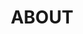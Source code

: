 ---
title: ABOUT
type: none
description: "Burnt Bag Studios is an indie game developer team based in Sydney and Melbourne."
---